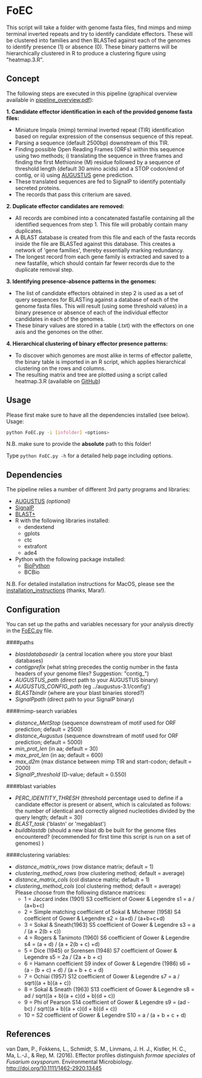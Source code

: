 # FoEC
This script will take a folder with genome fasta files, find mimps and mimp terminal inverted repeats and try to identify candidate effectors. These will be clustered into families and then BLASTed against each of the genomes to identify presence (1) or absence (0). These binary patterns will be hierarchically clustered in R to produce a clustering figure using "heatmap.3.R".

## Concept
The following steps are executed in this pipeline (graphical overview available in [pipeline_overview.pdf](pipeline_overview.pdf)):

**1. Candidate effector identification in each of the provided genome fasta files:**
  * Miniature Impala (mimp) terminal inverted repeat (TIR) identification based on regular expression of the consensus sequence of this repeat.
  * Parsing a sequence (default 2500bp) downstream of this TIR.
  * Finding possible Open Reading Frames (ORFs) within this sequence using two methods; i) translating the sequence in three frames and finding the first Methionine (M) residue followed by a sequence of threshold length (default 30 amino acids) and a STOP codon/end of contig, or ii) using [AUGUSTUS](http://bioinf.uni-greifswald.de/augustus/) gene prediction. 
  * These translated sequences are fed to SignalP to identify potentially secreted proteins.
  * The records that pass this criterium are saved.

**2. Duplicate effector candidates are removed:**
  * All records are combined into a concatenated fastafile containing all the identified sequences from step 1. This file will probably contain many duplicates.
  * A BLAST database is created from this file and each of the fasta records inside the file are BLASTed against this database. This creates a network of 'gene families', thereby essentially marking redundancy.
  * The longest record from each gene family is extracted and saved to a new fastafile, which should contain far fewer records due to the duplicate removal step.

**3. Identifying presence-absence patterns in the genomes:**
  * The list of candidate effectors obtained in step 2 is used as a set of query sequences for BLASTing against a database of each of the genome fasta files. This will result (using some threshold values) in a binary presence or absence of each of the individual effector candidates in each of the genomes.
  * These binary values are stored in a table (.txt) with the effectors on one axis and the genomes on the other.

**4. Hierarchical clustering of binary effector presence patterns:**
  * To discover which genomes are most alike in terms of effector pallette, the binary table is imported in an R script, which applies hierarchical clustering on the rows and columns.
  * The resulting matrix and tree are plotted using a script called heatmap.3.R (available on [GitHub](https://gist.github.com/nachocab/3853004))

## Usage
Please first make sure to have all the dependencies installed (see below).
Usage: 
```bash
python FoEC.py -i [infolder] <options>
```
N.B. make sure to provide the **absolute** path to this folder!

Type `python FoEC.py -h` for a detailed help page including options.

## Dependencies
The pipeline relies a number of different 3rd party programs and libraries:
* [AUGUSTUS](http://bioinf.uni-greifswald.de/augustus/) *(optional)*
* [SignalP](http://www.cbs.dtu.dk/cgi-bin/nph-sw_request?signalp)
* [BLAST+](https://blast.ncbi.nlm.nih.gov/Blast.cgi?PAGE_TYPE=BlastDocs&DOC_TYPE=Download)
* R with the following libraries installed:
  * dendextend
  * gplots
  * ctc
  * extrafont
  * ade4
* Python with the following package installed:
  * [BioPython](http://biopython.org/wiki/Download)
  * BCBio

N.B. For detailed installation instructions for MacOS, please see the [installation_instructions](installation_instructions.md) (thanks, Mara!).

## Configuration
You can set up the paths and variables necessary for your analysis directly in the [FoEC.py](FoEC.py) file.

####paths
* *blastdatabasedir* (a central location where you store your blast databases)
* *contigprefix* (what string precedes the contig number in the fasta headers of your genome files? Suggestion: "contig_")
* *AUGUSTUS_path* (direct path to your AUGUSTUS binary)
* *AUGUSTUS_CONFIG_path* (eg ../augustus-3.1/config')
* *BLASTbindir* (where are your blast binaries stored?)
* *SignalPpath* (direct path to your SignalP binary)

####mimp-search variables
* *distance_MetStop* (sequence downstream of motif used for ORF prediction; default = 2500)
* *distance_Augustus* (sequence downstream of motif used for ORF prediction; default = 5000)
* *min_prot_len* (in aa; default = 30)
* *max_prot_len* (in aa; default = 600)
* *max_d2m* (max distance between mimp TIR and start-codon; default = 2000)
* *SignalP_threshold* (D-value; default = 0.550)

####blast variables
* *PERC_IDENTITY_THRESH* (threshold percentage used to define if a candidate effector is present or absent, which is calculated as follows: the number of identical and correctly aligned nucleotides divided by the query length; default = 30)
* *BLAST_task* ('blastn' or 'megablast')
* *buildblastdb* (should a new blast db be built for the genome files encountered? (recommended for first time this script is run on a set of genomes) )

####clustering variables:
* *distance_matrix_rows* (row distance matrix; default = 1)
* *clustering_method_rows* (row clustering method; default = average)
* *distance_matrix_cols* (col distance matrix; default = 1)
* *clustering_method_cols* (col clustering method; default = average)
  Please choose from the following distance matrices:
  * 1 = Jaccard index (1901) S3 coefficient of Gower & Legendre s1 = a / (a+b+c)
  * 2 = Simple matching coefficient of Sokal & Michener (1958) S4 coefficient of Gower & Legendre s2 = (a+d) / (a+b+c+d)
  * 3 = Sokal & Sneath(1963) S5 coefficient of Gower & Legendre s3 = a / (a + 2(b + c))
  * 4 = Rogers & Tanimoto (1960) S6 coefficient of Gower & Legendre s4 = (a + d) / (a + 2(b + c) +d)
  * 5 = Dice (1945) or Sorensen (1948) S7 coefficient of Gower & Legendre s5 = 2a / (2a + b + c)
  * 6 = Hamann coefficient S9 index of Gower & Legendre (1986) s6 = (a - (b + c) + d) / (a + b + c + d)
  * 7 = Ochiai (1957) S12 coefficient of Gower & Legendre s7 = a / sqrt((a + b)(a + c))
  * 8 = Sokal & Sneath (1963) S13 coefficient of Gower & Legendre s8 = ad / sqrt((a + b)(a + c)(d + b)(d + c))
  * 9 = Phi of Pearson S14 coefficient of Gower & Legendre s9 = (ad - bc) / sqrt((a + b)(a + c)(d + b)(d + c))
  * 10 = S2 coefficient of Gower & Legendre S10 = a / (a + b + c + d)

## References
van Dam, P., Fokkens, L., Schmidt, S. M., Linmans, J. H. J., Kistler, H. C., Ma, L.-J., & Rep, M. (2016). Effector profiles distinguish <I>formae speciales </I>of <I>Fusarium oxysporum</I>. Environmental Microbiology. http://doi.org/10.1111/1462-2920.13445